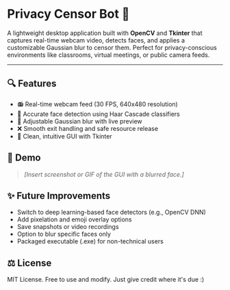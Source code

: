# Privacy Censor Bot 🧻

A lightweight desktop application built with **OpenCV** and **Tkinter** that captures real-time webcam video, detects faces, and applies a customizable Gaussian blur to censor them. Perfect for privacy-conscious environments like classrooms, virtual meetings, or public camera feeds.

---

## 🔍 Features

- 📻 Real-time webcam feed (30 FPS, 640x480 resolution)
- 🧐 Accurate face detection using Haar Cascade classifiers
- 🧲 Adjustable Gaussian blur with live preview
- ❌ Smooth exit handling and safe resource release
- 🔹 Clean, intuitive GUI with Tkinter

## 🎯 Demo

> *[Insert screenshot or GIF of the GUI with a blurred face.]*



## ✨ Future Improvements

- Switch to deep learning-based face detectors (e.g., OpenCV DNN)
- Add pixelation and emoji overlay options
- Save snapshots or video recordings
- Option to blur specific faces only
- Packaged executable (.exe) for non-technical users


## ⚖️ License

MIT License. Free to use and modify. Just give credit where it's due :)
